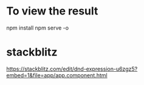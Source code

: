 # To view the result
npm install
npm serve -o

# stackblitz
https://stackblitz.com/edit/dnd-expression-u6zgz5?embed=1&file=app/app.component.html

